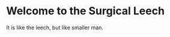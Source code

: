 Welcome to the Surgical Leech
==============================================

It is like the leech, but like smaller man.